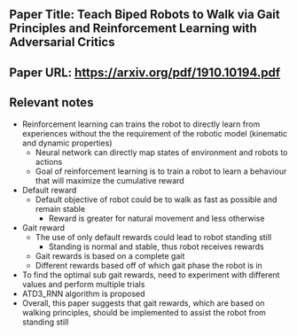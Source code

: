 ## Paper Title: Teach Biped Robots to Walk via Gait Principles and Reinforcement Learning with Adversarial Critics
## Paper URL: https://arxiv.org/pdf/1910.10194.pdf

## Relevant notes

- Reinforcement learning can trains the robot to directly learn from experiences without the the requirement of the robotic model (kinematic and dynamic properties)
    - Neural network can directly map states of environment and robots to actions
    - Goal of reinforcement learning is to train a robot to learn a behaviour that will maximize the cumulative reward
- Default reward
    - Default objective of robot could be to walk as fast as possible and remain stable
        - Reward is greater for natural movement and less otherwise
- Gait reward
    - The use of only default rewards could lead to robot standing still
        - Standing is normal and stable, thus robot receives rewards
    - Gait rewards is based on a complete  gait
    - Different rewards based off of which gait phase the robot is in
- To find the optimal sub gait rewards, need to experiment with different values and perform multiple trials 
- ATD3_RNN algorithm is proposed
- Overall, this paper suggests that gait rewards, which are based on walking principles, should be implemented to assist the robot from standing still
